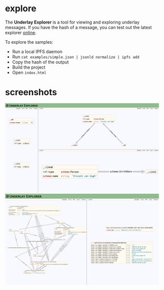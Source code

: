 # explore

The **Underlay Explorer** is a tool for viewing and exploring underlay messages.  If you have the hash of a message, you can test out the latest explorer [online](https://underlay.github.io/explore/).

To explore the samples: 
* Run a local IPFS daemon
* Run `cat examples/simple.json | jsonld normalize | ipfs add`
* Copy the hash of the output
* Build the project
* Open `index.html`

# screenshots

![screenshot](examples/Screenshot_2019-07-11%20Underlay%20Explorer.png)
![screenshot](examples/Screenshot_2019-07-08%20Underlay%20Explorer.png)
